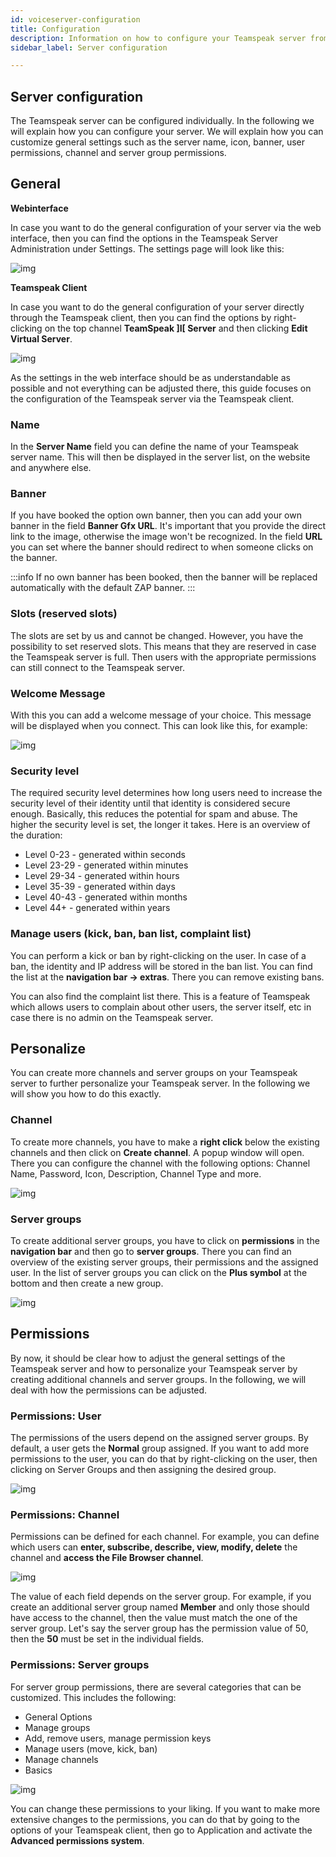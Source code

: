 ```yaml
---
id: voiceserver-configuration
title: Configuration
description: Information on how to configure your Teamspeak server from ZAP-Hosting - ZAP-Hosting.com documentation
sidebar_label: Server configuration

---
```




## Server configuration

The Teamspeak server can be configured individually. In the following we will explain how you can configure your server. We will explain how you can customize general settings such as the server name, icon, banner, user permissions, channel and server group permissions. 


## General

**Webinterface**

In case you want to do the general configuration of your server via the web interface, then you can find the options in the Teamspeak Server Administration under Settings. The settings page will look like this:  

![img](https://user-images.githubusercontent.com/61839701/170320914-394445fb-47be-437b-9824-7d701c7b53d9.png)


**Teamspeak Client**

In case you want to do the general configuration of your server directly through the Teamspeak client, then you can find the options by right-clicking on the top channel **TeamSpeak ]I[ Server** and then clicking **Edit Virtual Server**.

![img](https://user-images.githubusercontent.com/61839701/170322403-2d6e8500-0706-4992-9d30-b2f0ba96f571.png)



As the settings in the web interface should be as understandable as possible and not everything can be adjusted there, this guide focuses on the configuration of the Teamspeak server via the Teamspeak client. 



### Name

In the **Server Name** field you can define the name of your Teamspeak server name. This will then be displayed in the server list, on the website and anywhere else. 



### Banner

If you have booked the option own banner, then you can add your own banner in the field **Banner Gfx URL**. It's important that you provide the direct link to the image, otherwise the image won't be recognized. In the field **URL** you can set where the banner should redirect to when someone clicks on the banner. 

:::info
If no own banner has been booked, then the banner will be replaced automatically with the default ZAP banner. 
:::



### Slots (reserved slots)

The slots are set by us and cannot be changed. However, you have the possibility to set reserved slots. This means that they are reserved in case the Teamspeak server is full. Then users with the appropriate permissions can still connect to the Teamspeak server.



### Welcome Message

With this you can add a welcome message of your choice. This message will be displayed when you connect. This can look like this, for example:

![img](https://user-images.githubusercontent.com/61839701/170322280-4f29e7d8-732a-482e-9ad2-6d9d618fd8ad.png)


### Security level

The required security level determines how long users need to increase the security level of their identity until that identity is considered secure enough. Basically, this reduces the potential for spam and abuse. The higher the security level is set, the longer it takes. Here is an overview of the duration:

- Level 0-23 -  generated within seconds
- Level 23-29 - generated within minutes
- Level 29-34 - generated within hours
- Level 35-39 - generated within days
- Level 40-43 - generated within months
- Level 44+ - generated within years



### Manage users (kick, ban, ban list, complaint list)

You can perform a kick or ban by right-clicking on the user. In case of a ban, the identity and IP address will be stored in the ban list. You can find the list at the **navigation bar -> extras**. There you can remove existing bans.

You can also find the complaint list there. This is a feature of Teamspeak which allows users to complain about other users, the server itself, etc in case there is no admin on the Teamspeak server. 



## Personalize

You can create more channels and server groups on your Teamspeak server to further personalize your Teamspeak server. In the following we will show you how to do this exactly.


### Channel

To create more channels, you have to make a **right click** below the existing channels and then click on **Create channel**. A popup window will open. There you can configure the channel with the following options: Channel Name, Password, Icon, Description, Channel Type and more. 



![img](https://user-images.githubusercontent.com/61839701/170322518-7d739c67-dea2-4af9-8074-b340e6bccd5f.png)


### Server groups

To create additional server groups, you have to click on **permissions** in the **navigation bar** and then go to **server groups**. There you can find an overview of the existing server groups, their permissions and the assigned user. In the list of server groups you can click on the **Plus symbol** at the bottom and then create a new group. 



![img](https://user-images.githubusercontent.com/61839701/170322593-f524b867-11b0-4647-b872-ff7a656f10b5.png)


## Permissions

By now, it should be clear how to adjust the general settings of the Teamspeak server and how to personalize your Teamspeak server by creating additional channels and server groups. In the following, we will deal with how the permissions can be adjusted. 



### Permissions: User

The permissions of the users depend on the assigned server groups. By default, a user gets the **Normal** group assigned. If you want to add more permissions to the user, you can do that by right-clicking on the user, then clicking on Server Groups and then assigning the desired group. 

![img](https://user-images.githubusercontent.com/61839701/170322698-f834ed63-28d7-4f21-b901-c44a3f19c9a3.png)

### Permissions: Channel

Permissions can be defined for each channel. For example, you can define which users can **enter, subscribe, describe, view, modify, delete** the channel and **access the File Browser channel**. 


![img](https://user-images.githubusercontent.com/61839701/170322787-b1346abb-8f90-467f-ba67-f7cfa50f27e8.png)



The value of each field depends on the server group. For example, if you create an additional server group named **Member** and only those should have access to the channel, then the value must match the one of the server group. Let's say the server group has the permission value of 50, then the **50** must be set in the individual fields.



### Permissions: Server groups

For server group permissions, there are several categories that can be customized. This includes the following:

- General Options
- Manage groups
- Add, remove users, manage permission keys
- Manage users (move, kick, ban)
- Manage channels
- Basics


![img](https://user-images.githubusercontent.com/61839701/170322863-0f80824d-6647-4e40-bdf6-853e1a107e8d.png)



You can change these permissions to your liking. If you want to make more extensive changes to the permissions, you can do that by going to the options of your Teamspeak client, then go to Application and activate the **Advanced permissions system**.

